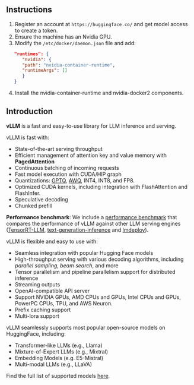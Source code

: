## Instructions

1. Register an account at `https://huggingface.co/` and get model access to create a token.
2. Ensure the machine has an Nvidia GPU.
3. Modify the `/etc/docker/daemon.json` file and add:

```json
   "runtimes": {
      "nvidia": {
      "path": "nvidia-container-runtime",
      "runtimeArgs": []
      }
   }
```

4. Install the nvidia-container-runtime and nvidia-docker2 components.

## Introduction

**vLLM** is a fast and easy-to-use library for LLM inference and serving.

vLLM is fast with:

- State-of-the-art serving throughput
- Efficient management of attention key and value memory with **PagedAttention**
- Continuous batching of incoming requests
- Fast model execution with CUDA/HIP graph
- Quantizations: [GPTQ](https://arxiv.org/abs/2210.17323), [AWQ](https://arxiv.org/abs/2306.00978), INT4, INT8, and FP8.
- Optimized CUDA kernels, including integration with FlashAttention and FlashInfer.
- Speculative decoding
- Chunked prefill

**Performance benchmark**: We include a [performance benchmark](https://buildkite.com/vllm/performance-benchmark/builds/4068) that compares the performance of vLLM against other LLM serving engines ([TensorRT-LLM](https://github.com/NVIDIA/TensorRT-LLM), [text-generation-inference](https://github.com/huggingface/text-generation-inference) and [lmdeploy](https://github.com/InternLM/lmdeploy)).

vLLM is flexible and easy to use with:

- Seamless integration with popular Hugging Face models
- High-throughput serving with various decoding algorithms, including *parallel sampling*, *beam search*, and more
- Tensor parallelism and pipeline parallelism support for distributed inference
- Streaming outputs
- OpenAI-compatible API server
- Support NVIDIA GPUs, AMD CPUs and GPUs, Intel CPUs and GPUs, PowerPC CPUs, TPU, and AWS Neuron.
- Prefix caching support
- Multi-lora support

vLLM seamlessly supports most popular open-source models on HuggingFace, including:

- Transformer-like LLMs (e.g., Llama)
- Mixture-of-Expert LLMs (e.g., Mixtral)
- Embedding Models (e.g. E5-Mistral)
- Multi-modal LLMs (e.g., LLaVA)

Find the full list of supported models [here](https://docs.vllm.ai/en/latest/models/supported_models.html).
